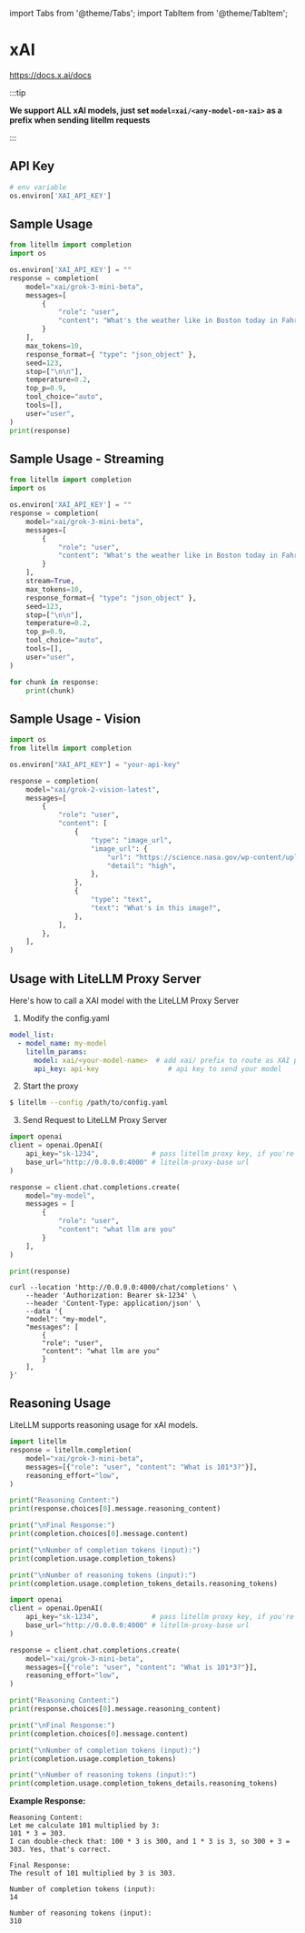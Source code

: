 import Tabs from '@theme/Tabs';
import TabItem from '@theme/TabItem';

# xAI

https://docs.x.ai/docs

:::tip

**We support ALL xAI models, just set `model=xai/<any-model-on-xai>` as a prefix when sending litellm requests**

:::

## API Key
```python
# env variable
os.environ['XAI_API_KEY']
```

## Sample Usage

```python showLineNumbers title="LiteLLM python sdk usage - Non-streaming"
from litellm import completion
import os

os.environ['XAI_API_KEY'] = ""
response = completion(
    model="xai/grok-3-mini-beta",
    messages=[
        {
            "role": "user",
            "content": "What's the weather like in Boston today in Fahrenheit?",
        }
    ],
    max_tokens=10,
    response_format={ "type": "json_object" },
    seed=123,
    stop=["\n\n"],
    temperature=0.2,
    top_p=0.9,
    tool_choice="auto",
    tools=[],
    user="user",
)
print(response)
```

## Sample Usage - Streaming

```python showLineNumbers title="LiteLLM python sdk usage - Streaming"
from litellm import completion
import os

os.environ['XAI_API_KEY'] = ""
response = completion(
    model="xai/grok-3-mini-beta",
    messages=[
        {
            "role": "user",
            "content": "What's the weather like in Boston today in Fahrenheit?",
        }
    ],
    stream=True,
    max_tokens=10,
    response_format={ "type": "json_object" },
    seed=123,
    stop=["\n\n"],
    temperature=0.2,
    top_p=0.9,
    tool_choice="auto",
    tools=[],
    user="user",
)

for chunk in response:
    print(chunk)
```

## Sample Usage - Vision

```python showLineNumbers title="LiteLLM python sdk usage - Vision"
import os 
from litellm import completion

os.environ["XAI_API_KEY"] = "your-api-key"

response = completion(
    model="xai/grok-2-vision-latest",
    messages=[
        {
            "role": "user",
            "content": [
                {
                    "type": "image_url",
                    "image_url": {
                        "url": "https://science.nasa.gov/wp-content/uploads/2023/09/web-first-images-release.png",
                        "detail": "high",
                    },
                },
                {
                    "type": "text",
                    "text": "What's in this image?",
                },
            ],
        },
    ],
)
```

## Usage with LiteLLM Proxy Server

Here's how to call a XAI model with the LiteLLM Proxy Server

1. Modify the config.yaml 

  ```yaml showLineNumbers
  model_list:
    - model_name: my-model
      litellm_params:
        model: xai/<your-model-name>  # add xai/ prefix to route as XAI provider
        api_key: api-key                 # api key to send your model
  ```


2. Start the proxy 

  ```bash
  $ litellm --config /path/to/config.yaml
  ```

3. Send Request to LiteLLM Proxy Server

  <Tabs>

  <TabItem value="openai" label="OpenAI Python v1.0.0+">

  ```python showLineNumbers
  import openai
  client = openai.OpenAI(
      api_key="sk-1234",             # pass litellm proxy key, if you're using virtual keys
      base_url="http://0.0.0.0:4000" # litellm-proxy-base url
  )

  response = client.chat.completions.create(
      model="my-model",
      messages = [
          {
              "role": "user",
              "content": "what llm are you"
          }
      ],
  )

  print(response)
  ```
  </TabItem>

  <TabItem value="curl" label="curl">

  ```shell
  curl --location 'http://0.0.0.0:4000/chat/completions' \
      --header 'Authorization: Bearer sk-1234' \
      --header 'Content-Type: application/json' \
      --data '{
      "model": "my-model",
      "messages": [
          {
          "role": "user",
          "content": "what llm are you"
          }
      ],
  }'
  ```
  </TabItem>

  </Tabs>


## Reasoning Usage

LiteLLM supports reasoning usage for xAI models.

<Tabs>

<TabItem value="python" label="LiteLLM Python SDK">

```python showLineNumbers title="reasoning with xai/grok-3-mini-beta"
import litellm
response = litellm.completion(
    model="xai/grok-3-mini-beta",
    messages=[{"role": "user", "content": "What is 101*3?"}],
    reasoning_effort="low",
)

print("Reasoning Content:")
print(response.choices[0].message.reasoning_content)

print("\nFinal Response:")
print(completion.choices[0].message.content)

print("\nNumber of completion tokens (input):")
print(completion.usage.completion_tokens)

print("\nNumber of reasoning tokens (input):")
print(completion.usage.completion_tokens_details.reasoning_tokens)
```
</TabItem>

<TabItem value="curl" label="LiteLLM Proxy - OpenAI SDK Usage">

```python showLineNumbers title="reasoning with xai/grok-3-mini-beta"
import openai
client = openai.OpenAI(
    api_key="sk-1234",             # pass litellm proxy key, if you're using virtual keys
    base_url="http://0.0.0.0:4000" # litellm-proxy-base url
)

response = client.chat.completions.create(
    model="xai/grok-3-mini-beta",
    messages=[{"role": "user", "content": "What is 101*3?"}],
    reasoning_effort="low",
)

print("Reasoning Content:")
print(response.choices[0].message.reasoning_content)

print("\nFinal Response:")
print(completion.choices[0].message.content)

print("\nNumber of completion tokens (input):")
print(completion.usage.completion_tokens)

print("\nNumber of reasoning tokens (input):")
print(completion.usage.completion_tokens_details.reasoning_tokens)
```

</TabItem>
</Tabs>

**Example Response:**

```shell
Reasoning Content:
Let me calculate 101 multiplied by 3:
101 * 3 = 303.
I can double-check that: 100 * 3 is 300, and 1 * 3 is 3, so 300 + 3 = 303. Yes, that's correct.

Final Response:
The result of 101 multiplied by 3 is 303.

Number of completion tokens (input):
14

Number of reasoning tokens (input):
310
```
